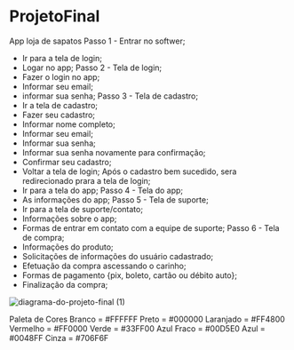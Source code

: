 # ProjetoFinal
App     loja    de   sapatos
Passo 1 - Entrar no softwer;
- Ir para a tela de login;
- Logar no app;
Passo 2 - Tela de login;
- Fazer o login no app;
- Informar seu email;
- informar sua senha;
Passo 3 - Tela de cadastro;
- Ir a tela de cadastro;
- Fazer seu cadastro;
- Informar nome completo;
- Informar seu email;
- Informar sua senha;
- Informar sua senha novamente para confirmação;
- Confirmar seu cadastro;
- Voltar a tela de login;
Após o cadastro bem sucedido, sera redirecionado prara a tela de login;
- Ir para a tela do app;
Passo 4 - Tela do app;
- As informações do app;
Passo 5 - Tela de suporte;
- Ir para a tela de suporte/contato;
- Informações sobre o app;
- Formas de entrar em contato com a equipe de suporte;
Passo 6 - Tela de compra;
- Informações do produto;
- Solicitações de informações do usuário cadastrado;
- Efetuação da compra ascessando o carinho;
- Formas de pagamento {pix, boleto, cartão ou débito auto};
- Finalização da compra;

![diagrama-do-projeto-final (1)](https://user-images.githubusercontent.com/87446631/159142198-2964941f-e021-431c-bff7-0b60bdc2c342.png)

Paleta de Cores
Branco = #FFFFFF
Preto = #000000
Laranjado = #FF4800
Vermelho = #FF0000
Verde = #33FF00
Azul Fraco = #00D5E0
Azul = #0048FF
Cinza = #706F6F
